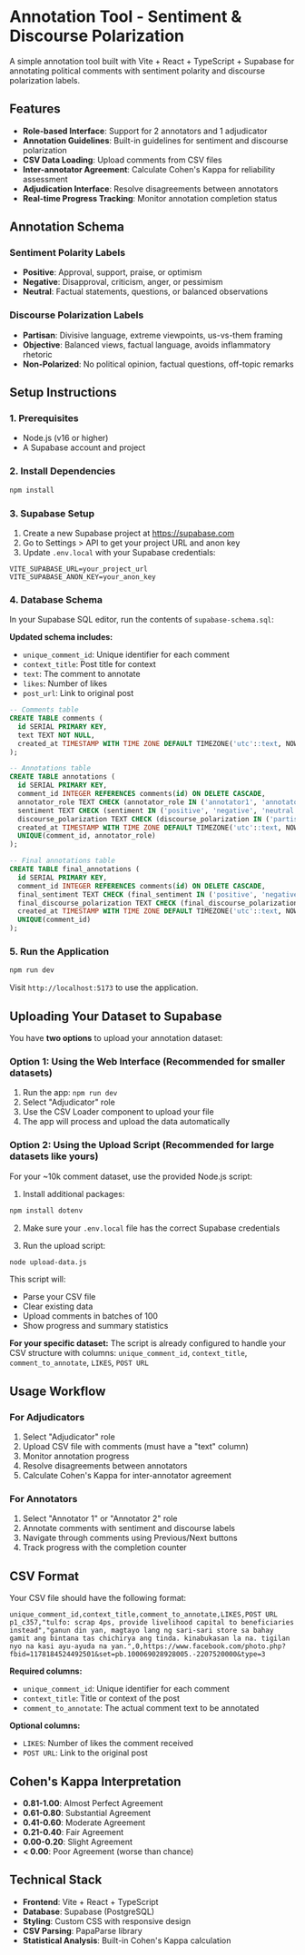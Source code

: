 # Annotation Tool - Sentiment & Discourse Polarization

A simple annotation tool built with Vite + React + TypeScript + Supabase for annotating political comments with sentiment polarity and discourse polarization labels.

## Features

- **Role-based Interface**: Support for 2 annotators and 1 adjudicator
- **Annotation Guidelines**: Built-in guidelines for sentiment and discourse polarization
- **CSV Data Loading**: Upload comments from CSV files
- **Inter-annotator Agreement**: Calculate Cohen's Kappa for reliability assessment
- **Adjudication Interface**: Resolve disagreements between annotators
- **Real-time Progress Tracking**: Monitor annotation completion status

## Annotation Schema

### Sentiment Polarity Labels
- **Positive**: Approval, support, praise, or optimism
- **Negative**: Disapproval, criticism, anger, or pessimism  
- **Neutral**: Factual statements, questions, or balanced observations

### Discourse Polarization Labels
- **Partisan**: Divisive language, extreme viewpoints, us-vs-them framing
- **Objective**: Balanced views, factual language, avoids inflammatory rhetoric
- **Non-Polarized**: No political opinion, factual questions, off-topic remarks

## Setup Instructions

### 1. Prerequisites
- Node.js (v16 or higher)
- A Supabase account and project

### 2. Install Dependencies
```bash
npm install
```

### 3. Supabase Setup

1. Create a new Supabase project at https://supabase.com
2. Go to Settings > API to get your project URL and anon key
3. Update `.env.local` with your Supabase credentials:
```
VITE_SUPABASE_URL=your_project_url
VITE_SUPABASE_ANON_KEY=your_anon_key
```

### 4. Database Schema

In your Supabase SQL editor, run the contents of `supabase-schema.sql`:

**Updated schema includes:**
- `unique_comment_id`: Unique identifier for each comment
- `context_title`: Post title for context
- `text`: The comment to annotate  
- `likes`: Number of likes
- `post_url`: Link to original post

```sql
-- Comments table
CREATE TABLE comments (
  id SERIAL PRIMARY KEY,
  text TEXT NOT NULL,
  created_at TIMESTAMP WITH TIME ZONE DEFAULT TIMEZONE('utc'::text, NOW()) NOT NULL
);

-- Annotations table
CREATE TABLE annotations (
  id SERIAL PRIMARY KEY,
  comment_id INTEGER REFERENCES comments(id) ON DELETE CASCADE,
  annotator_role TEXT CHECK (annotator_role IN ('annotator1', 'annotator2')) NOT NULL,
  sentiment TEXT CHECK (sentiment IN ('positive', 'negative', 'neutral')) NOT NULL,
  discourse_polarization TEXT CHECK (discourse_polarization IN ('partisan', 'objective', 'non_polarized')) NOT NULL,
  created_at TIMESTAMP WITH TIME ZONE DEFAULT TIMEZONE('utc'::text, NOW()) NOT NULL,
  UNIQUE(comment_id, annotator_role)
);

-- Final annotations table
CREATE TABLE final_annotations (
  id SERIAL PRIMARY KEY,
  comment_id INTEGER REFERENCES comments(id) ON DELETE CASCADE,
  final_sentiment TEXT CHECK (final_sentiment IN ('positive', 'negative', 'neutral')) NOT NULL,
  final_discourse_polarization TEXT CHECK (final_discourse_polarization IN ('partisan', 'objective', 'non_polarized')) NOT NULL,
  created_at TIMESTAMP WITH TIME ZONE DEFAULT TIMEZONE('utc'::text, NOW()) NOT NULL,
  UNIQUE(comment_id)
);
```

### 5. Run the Application
```bash
npm run dev
```

Visit `http://localhost:5173` to use the application.

## Uploading Your Dataset to Supabase

You have **two options** to upload your annotation dataset:

### Option 1: Using the Web Interface (Recommended for smaller datasets)
1. Run the app: `npm run dev`
2. Select "Adjudicator" role
3. Use the CSV Loader component to upload your file
4. The app will process and upload the data automatically

### Option 2: Using the Upload Script (Recommended for large datasets like yours)
For your ~10k comment dataset, use the provided Node.js script:

1. Install additional packages:
```bash
npm install dotenv
```

2. Make sure your `.env.local` file has the correct Supabase credentials

3. Run the upload script:
```bash
node upload-data.js
```

This script will:
- Parse your CSV file
- Clear existing data
- Upload comments in batches of 100
- Show progress and summary statistics

**For your specific dataset:** The script is already configured to handle your CSV structure with columns: `unique_comment_id`, `context_title`, `comment_to_annotate`, `LIKES`, `POST URL`

## Usage Workflow

### For Adjudicators
1. Select "Adjudicator" role
2. Upload CSV file with comments (must have a "text" column)
3. Monitor annotation progress
4. Resolve disagreements between annotators
5. Calculate Cohen's Kappa for inter-annotator agreement

### For Annotators  
1. Select "Annotator 1" or "Annotator 2" role
2. Annotate comments with sentiment and discourse labels
3. Navigate through comments using Previous/Next buttons
4. Track progress with the completion counter

## CSV Format

Your CSV file should have the following format:
```csv
unique_comment_id,context_title,comment_to_annotate,LIKES,POST URL
p1_c357,"tulfo: scrap 4ps, provide livelihood capital to beneficiaries instead","ganun din yan, magtayo lang ng sari-sari store sa bahay gamit ang bintana tas chichirya ang tinda. kinabukasan la na. tigilan nyo na kasi ayu-ayuda na yan.",0,https://www.facebook.com/photo.php?fbid=1178184524492501&set=pb.100069028928005.-2207520000&type=3
```

**Required columns:**
- `unique_comment_id`: Unique identifier for each comment
- `context_title`: Title or context of the post
- `comment_to_annotate`: The actual comment text to be annotated

**Optional columns:**
- `LIKES`: Number of likes the comment received
- `POST URL`: Link to the original post

## Cohen's Kappa Interpretation

- **0.81-1.00**: Almost Perfect Agreement
- **0.61-0.80**: Substantial Agreement  
- **0.41-0.60**: Moderate Agreement
- **0.21-0.40**: Fair Agreement
- **0.00-0.20**: Slight Agreement
- **< 0.00**: Poor Agreement (worse than chance)

## Technical Stack

- **Frontend**: Vite + React + TypeScript
- **Database**: Supabase (PostgreSQL)
- **Styling**: Custom CSS with responsive design
- **CSV Parsing**: PapaParse library
- **Statistical Analysis**: Built-in Cohen's Kappa calculation
